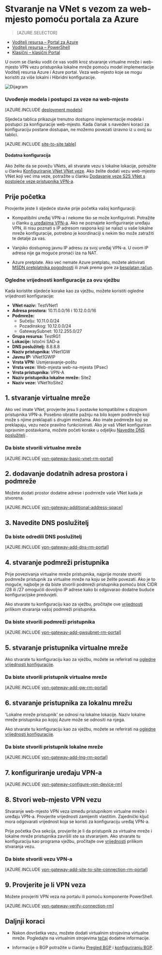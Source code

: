 <properties
   pageTitle="Stvaranje virtualne mreže s web-mjesto VPN vezu pomoću upravitelja resursa Azure i portalu Azure | Microsoft Azure"
   description="Kako stvoriti VNet pomoću modela implementacije Voditelj resursa i povežite ga s svog lokalnog lokalne mreže pomoću S2S VPN veza pristupnika."
   services="vpn-gateway"
   documentationCenter="na"
   authors="cherylmc"
   manager="carmonm"
   editor=""
   tags="azure-resource-manager"/>

<tags
   ms.service="vpn-gateway"
   ms.devlang="na"
   ms.topic="hero-article"
   ms.tgt_pltfrm="na"
   ms.workload="infrastructure-services"
   ms.date="10/14/2016"
   ms.author="cherylmc"/>

# <a name="create-a-vnet-with-a-site-to-site-connection-using-the-azure-portal"></a>Stvaranje na VNet s vezom za web-mjesto pomoću portala za Azure

> [AZURE.SELECTOR]
- [Voditelj resursa – Portal za Azure](vpn-gateway-howto-site-to-site-resource-manager-portal.md)
- [Voditelj resursa – PowerShell](vpn-gateway-create-site-to-site-rm-powershell.md)
- [Klasični – klasični Portal](vpn-gateway-site-to-site-create.md)


U ovom se članku vodit će vas voditi kroz stvaranje virtualne mreže i web-mjesto VPN vezu pristupnika lokalne mreže pomoću model implementacije Voditelj resursa Azure i Azure portal. Veza web-mjesto koje se mogu koristiti za više lokalni i Hibridni konfiguracije.

![Dijagram](./media/vpn-gateway-howto-site-to-site-resource-manager-portal/s2srmportal.png)


### <a name="deployment-models-and-methods-for-site-to-site-connections"></a>Uvođenje modela i postupci za veze na web-mjesto

[AZURE.INCLUDE [deployment models](../../includes/vpn-gateway-deployment-models-include.md)] 

Sljedeća tablica prikazuje trenutno dostupno implementacije modela i postupci za konfiguracije web-mjesto. Kada članak s navedeni koraci za konfiguraciju postane dostupan, ne možemo povezati izravno iz u ovoj su tablici.

[AZURE.INCLUDE [site-to-site table](../../includes/vpn-gateway-table-site-to-site-include.md)]

#### <a name="additional-configurations"></a>Dodatna konfiguracija 

Ako želite da se povežu VNets, ali stvarate vezu s lokalne lokacije, potražite u članku [Konfiguriranje VNet VNet veze](vpn-gateway-vnet-vnet-rm-ps.md). Ako želite dodati vezu web-mjesto VNet koji već ima veze, potražite u članku [Dodavanje veze S2S VNet s postojeće veze pristupnika VPN-a](vpn-gateway-howto-multi-site-to-site-resource-manager-portal.md).

## <a name="before-you-begin"></a>Prije početka

Provjerite jeste li sljedeće stavke prije početka vašoj konfiguraciji:

- Kompatibilni uređaj VPN-a i nekome tko se može konfigurirati. Potražite u članku [o uređajima VPN-a](vpn-gateway-about-vpn-devices.md). Ako ne poznajete konfiguriranje uređaju VPN, ili nisu poznati s IP adresom raspona koji se nalazi u vaše lokalne mreže konfiguracije, potrebno je koordinaciji s nekim tko može zatražiti te detalje za vas.

- Vanjsko dostupnog javnu IP adresu za svoj uređaj VPN-a. U ovom IP adresa nije ga moguće pronaći iza na NAT.
    
- Azure pretplate. Ako već nemate Azure pretplatu, možete aktivirati [MSDN pretplatnika pogodnosti](http://azure.microsoft.com/pricing/member-offers/msdn-benefits-details/) ili znak prema gore za [besplatan račun](http://azure.microsoft.com/pricing/free-trial/).

### <a name="values"></a>Ogledne vrijednosti konfiguracije za ovu vježbu


Kada koristite sljedeće korake kao za vježbu, možete koristiti ogledne vrijednosti konfiguracije:

- **VNet naziv:** TestVNet1
- **Adresa prostora:** 10.11.0.0/16 i 10.12.0.0/16
- **Podmreže:**
    - Sučelju: 10.11.0.0/24
    - Pozadinskog: 10.12.0.0/24
    - GatewaySubnet: 10.12.255.0/27
- **Grupa resursa:** TestRG1
- **Lokacije:** Istočni SAD-a
- **DNS poslužitelj:** 8.8.8.8
- **Naziv pristupnika:** VNet1GW
- **Javnu IP:** VNet1GWIP
- **Vrsta VPN:** Usmjeravanje-poštu
- **Vrsta veze:** Web-mjesta web-na-mjesta (IPsec)
- **Vrsta pristupnika:** VPN-A
- **Naziv pristupnika lokalne mreže:** Site2
- **Naziv veze:** VNet1toSite2


## <a name="CreatVNet"></a>1. stvaranje virtualne mreže 

Ako već imate VNet, provjerite jesu li postavke kompatibilne s dizajnom pristupnika VPN-a. Posebno obratite pažnju na bilo kojem podmreže koji može s njime preklapati s drugim mrežama. Ako imate podmreže koji se preklapaju, vezu neće pravilno funkcionirati. Ako je vaš VNet konfiguriran ispravnim postavkama, možete početi korake u odjeljku [Navedite DNS poslužitelj](#dns) .

### <a name="to-create-a-virtual-network"></a>Da biste stvorili virtualne mreže

[AZURE.INCLUDE [vpn-gateway-basic-vnet-rm-portal](../../includes/vpn-gateway-basic-vnet-rm-portal-include.md)]  

## <a name="subnets"></a>2. dodavanje dodatnih adresa prostora i podmreže

Možete dodati prostor dodatne adrese i podmreže vaše VNet kada je stvorena.

[AZURE.INCLUDE [vpn-gateway-additional-address-space](../../includes/vpn-gateway-additional-address-space-include.md)] 

## <a name="dns"></a>3. Navedite DNS poslužitelj

### <a name="to-specify-a-dns-server"></a>Da biste odredili DNS poslužitelj

[AZURE.INCLUDE [vpn-gateway-add-dns-rm-portal](../../includes/vpn-gateway-add-dns-rm-portal-include.md)]

## <a name="gatewaysubnet"></a>4. stvaranje podmreži pristupnika

Prije povezivanja virtualne mreže pristupnika, najprije morate stvoriti podmreže pristupnik za virtualne mreže na koju se želite povezati. Ako je to moguće, najbolje je da biste stvorili podmreži pristupnika pomoću blok CIDR /28 ili /27 omogućili dovoljno IP adrese kako bi odgovarao dodatne buduće konfiguracijske preduvjeti.

Ako stvarate tu konfiguraciju kao za vježbu, pročitajte ove [vrijednosti](#values) prilikom stvaranja vašoj podmreži pristupnika.

### <a name="to-create-a-gateway-subnet"></a>Da biste stvorili podmreži pristupnika


[AZURE.INCLUDE [vpn-gateway-add-gwsubnet-rm-portal](../../includes/vpn-gateway-add-gwsubnet-rm-portal-include.md)]

## <a name="VNetGateway"></a>5. stvaranje pristupnika virtualne mreže

Ako stvarate tu konfiguraciju kao za vježbu, možete se referirati na [ogledne vrijednosti konfiguracije](#values).

### <a name="to-create-a-virtual-network-gateway"></a>Da biste stvorili pristupnik virtualne mreže

[AZURE.INCLUDE [vpn-gateway-add-gw-rm-portal](../../includes/vpn-gateway-add-gw-rm-portal-include.md)]

## <a name="LocalNetworkGateway"></a>6. stvaranje pristupnika za lokalnu mrežu

'Lokalne mreže pristupnik' se odnosi na lokalne lokacije. Naziv lokalne mreže pristupnika po kojoj Azure može se odnositi na njega. 

Ako stvarate tu konfiguraciju kao za vježbu, možete se referirati na [ogledne vrijednosti konfiguracije](#values).

### <a name="to-create-a-local-network-gateway"></a>Da biste stvorili pristupnik lokalne mreže

[AZURE.INCLUDE [vpn-gateway-add-lng-rm-portal](../../includes/vpn-gateway-add-lng-rm-portal-include.md)]

## <a name="VPNDevice"></a>7. konfiguriranje uređaju VPN-a

[AZURE.INCLUDE [vpn-gateway-configure-vpn-device-rm](../../includes/vpn-gateway-configure-vpn-device-rm-include.md)]

## <a name="CreateConnection"></a>8. Stvori web-mjesto VPN vezu

Stvaranje web-mjesto VPN veza između pristupnikom virtualne mreže i uređaju VPN-a. Provjerite vrijednosti zamijeniti vlastitim. Zajednički ključ mora odgovarati vrijednost koja se koristi za konfiguraciju uređaj VPN-a. 

Prije početka Ova sekcija, provjerite je li da pristupnik za virtualne mreže i lokalne mreže pristupnika završili ste sa stvaranjem. Ako stvarate tu konfiguraciju kao programa vježbu, pročitajte ove [vrijednosti](#values) prilikom stvaranja vezu.

### <a name="to-create-the-vpn-connection"></a>Da biste stvorili vezu VPN-a


[AZURE.INCLUDE [vpn-gateway-add-site-to-site-connection-rm-portal](../../includes/vpn-gateway-add-site-to-site-connection-rm-portal-include.md)]

## <a name="VerifyConnection"></a>9. Provjerite je li VPN veza

Možete provjeriti VPN veza na portalu ili pomoću komponente PowerShell.

[AZURE.INCLUDE [vpn-gateway-verify-connection-rm](../../includes/vpn-gateway-verify-connection-rm-include.md)]

## <a name="next-steps"></a>Daljnji koraci

- Nakon dovršetka vezu, možete dodati virtualnim strojevima virtualne mreže. Pogledajte na virtualnim strojevima [tečaj](https://azure.microsoft.com/documentation/learning-paths/virtual-machines) dodatne informacije.

- Informacije o BGP potražite u članku [Pregled BGP](vpn-gateway-bgp-overview.md) i [konfiguriranju BGP](vpn-gateway-bgp-resource-manager-ps.md).
